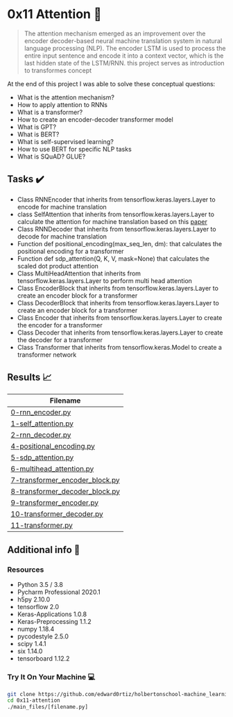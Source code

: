 # 0x11 Attention :robot:

>The attention mechanism emerged as an improvement over the encoder decoder-based neural machine translation system in natural language processing (NLP). The encoder LSTM is used to process the entire input sentence and encode it into a context vector, which is the last hidden state of the LSTM/RNN. this project serves as introduction to transformes concept

At the end of this project I was able to solve these conceptual questions:

* What is the attention mechanism?
* How to apply attention to RNNs
* What is a transformer?
* How to create an encoder-decoder transformer model
* What is GPT?
* What is BERT?
* What is self-supervised learning?
* How to use BERT for specific NLP tasks
* What is SQuAD? GLUE?

## Tasks :heavy_check_mark:


- Class RNNEncoder that inherits from tensorflow.keras.layers.Layer to encode for machine translation
-  class SelfAttention that inherits from tensorflow.keras.layers.Layer to calculate the attention for machine translation based on this [paper](https://arxiv.org/pdf/1409.0473.pdf)
- Class RNNDecoder that inherits from tensorflow.keras.layers.Layer to decode for machine translation
- Function def positional_encoding(max_seq_len, dm): that calculates the positional encoding for a transformer
- Function def sdp_attention(Q, K, V, mask=None) that calculates the scaled dot product attention
- Class MultiHeadAttention that inherits from tensorflow.keras.layers.Layer to perform multi head attention
- Class EncoderBlock that inherits from tensorflow.keras.layers.Layer to create an encoder block for a transformer 
- Class DecoderBlock that inherits from tensorflow.keras.layers.Layer to create an encoder block for a transformer
- Class Encoder that inherits from tensorflow.keras.layers.Layer to create the encoder for a transformer
- Class Decoder that inherits from tensorflow.keras.layers.Layer to create the decoder for a transformer
- Class Transformer that inherits from tensorflow.keras.Model to create a transformer network

## Results :chart_with_upwards_trend:

| Filename |
| ------ |
| [0-rnn_encoder.py](https://github.com/edward0rtiz/holbertonschool-machine_learning/blob/master/supervised_learning/0x11-attention/0-rnn_encoder.py)|
| [1-self_attention.py](https://github.com/edward0rtiz/holbertonschool-machine_learning/blob/master/supervised_learning/0x11-attention/1-self_attention.py)|
| [2-rnn_decoder.py](https://github.com/edward0rtiz/holbertonschool-machine_learning/blob/master/supervised_learning/0x11-attention/2-rnn_decoder.py)|
| [4-positional_encoding.py](https://github.com/edward0rtiz/holbertonschool-machine_learning/blob/master/supervised_learning/0x11-attention/4-positional_encoding.py)|
| [5-sdp_attention.py](https://github.com/edward0rtiz/holbertonschool-machine_learning/blob/master/supervised_learning/0x11-attention/5-sdp_attention.py)|
| [6-multihead_attention.py](https://github.com/edward0rtiz/holbertonschool-machine_learning/blob/master/supervised_learning/0x11-attention/6-multihead_attention.py)|
| [7-transformer_encoder_block.py](https://github.com/edward0rtiz/holbertonschool-machine_learning/blob/master/supervised_learning/0x11-attention/7-transformer_encoder_block.py)|
| [8-transformer_decoder_block.py](https://github.com/edward0rtiz/holbertonschool-machine_learning/blob/master/supervised_learning/0x11-attention/8-transformer_decoder_block.py)|
| [9-transformer_encoder.py](https://github.com/edward0rtiz/holbertonschool-machine_learning/blob/master/supervised_learning/0x11-attention/9-transformer_encoder.py)|
| [10-transformer_decoder.py](https://github.com/edward0rtiz/holbertonschool-machine_learning/blob/master/supervised_learning/0x11-attention/10-transformer_decoder.py)|
| [11-transformer.py](https://github.com/edward0rtiz/holbertonschool-machine_learning/blob/master/supervised_learning/0x11-attention/11-transformer.py)|


## Additional info :construction:
### Resources

- Python 3.5 / 3.8
- Pycharm Professional 2020.1
- h5py 2.10.0
- tensorflow 2.0
- Keras-Applications 1.0.8
- Keras-Preprocessing 1.1.2
- numpy 1.18.4
- pycodestyle 2.5.0
- scipy 1.4.1
- six 1.14.0
- tensorboard 1.12.2



### Try It On Your Machine :computer:
```bash
git clone https://github.com/edward0rtiz/holbertonschool-machine_learning.git
cd 0x11-attention
./main_files/[filename.py]
```

